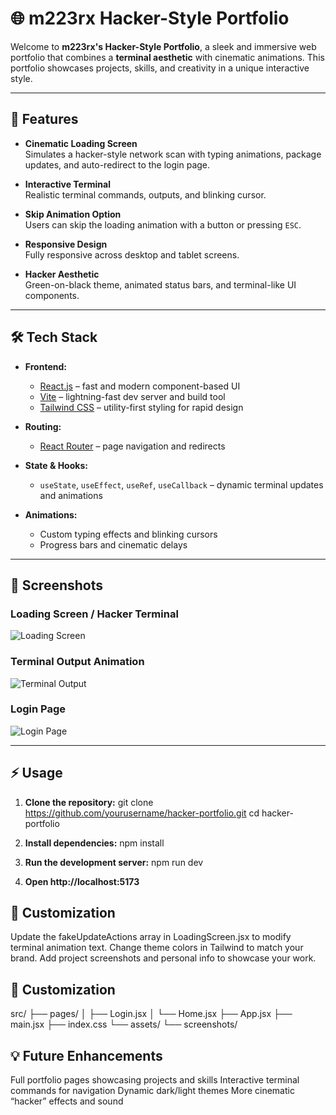 # 🌐 m223rx Hacker-Style Portfolio

Welcome to **m223rx's Hacker-Style Portfolio**, a sleek and immersive web portfolio that combines a **terminal aesthetic** with cinematic animations. This portfolio showcases projects, skills, and creativity in a unique interactive style.

---

## 🚀 Features

- **Cinematic Loading Screen**  
  Simulates a hacker-style network scan with typing animations, package updates, and auto-redirect to the login page.

- **Interactive Terminal**  
  Realistic terminal commands, outputs, and blinking cursor.

- **Skip Animation Option**  
  Users can skip the loading animation with a button or pressing `ESC`.

- **Responsive Design**  
  Fully responsive across desktop and tablet screens.

- **Hacker Aesthetic**  
  Green-on-black theme, animated status bars, and terminal-like UI components.

---

## 🛠 Tech Stack

- **Frontend:**

  - [React.js](https://reactjs.org/) – fast and modern component-based UI
  - [Vite](https://vitejs.dev/) – lightning-fast dev server and build tool
  - [Tailwind CSS](https://tailwindcss.com/) – utility-first styling for rapid design

- **Routing:**

  - [React Router](https://reactrouter.com/) – page navigation and redirects

- **State & Hooks:**

  - `useState`, `useEffect`, `useRef`, `useCallback` – dynamic terminal updates and animations

- **Animations:**
  - Custom typing effects and blinking cursors
  - Progress bars and cinematic delays

---

## 📸 Screenshots

### Loading Screen / Hacker Terminal

![Loading Screen](./screenshots/loading.png)

### Terminal Output Animation

![Terminal Output](./screenshots/terminal.png)

### Login Page

![Login Page](./screenshots/login.png)

---

## ⚡ Usage

1. **Clone the repository:**
   git clone https://github.com/yourusername/hacker-portfolio.git
   cd hacker-portfolio

2. **Install dependencies:**
   npm install

3. **Run the development server:**
   npm run dev

4. **Open http://localhost:5173**

## 🎨 Customization

Update the fakeUpdateActions array in LoadingScreen.jsx to modify terminal animation text.
Change theme colors in Tailwind to match your brand.
Add project screenshots and personal info to showcase your work.

## 🎨 Customization

src/
├── pages/
│ ├── Login.jsx
│ └── Home.jsx
├── App.jsx
├── main.jsx
├── index.css
└── assets/
└── screenshots/

## 💡 Future Enhancements

Full portfolio pages showcasing projects and skills
Interactive terminal commands for navigation
Dynamic dark/light themes
More cinematic “hacker” effects and sound
